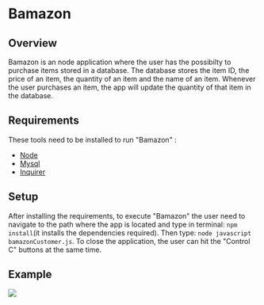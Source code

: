 # Bamazon
## Overview
Bamazon is an node application where the user has the possibilty to purchase items stored in a database. The database stores the item ID, the price of an item, the quantity of an item and the name of an item. Whenever the user purchases an item, the app will update the quantity of that item in the database.
## Requirements
These tools need to be installed to run "Bamazon" :
* [Node](https://nodejs.org/en/)
* [Mysql](https://www.npmjs.com/package/mysql)
* [Inquirer](https://www.npmjs.com/package/inquirer)
## Setup
After installing the requirements, to execute "Bamazon" the user need to navigate to the path where the app is located and type in terminal: ```npm install```(it installs the dependencies required). Then type: ```node javascript bamazonCustomer.js```.
To close the application, the user can hit the "Control C" buttons at the same time.
## Example
![](https://github.com/Miked13/Bamazon/blob/master/assets/bamazon%20demo/bamazon_demo.gif)
